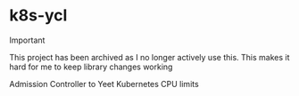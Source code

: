 # k8s-ycl

> [!IMPORTANT]
> This project has been archived as I no longer actively use this. This makes it hard for me to keep library changes working

Admission Controller to Yeet Kubernetes CPU limits
